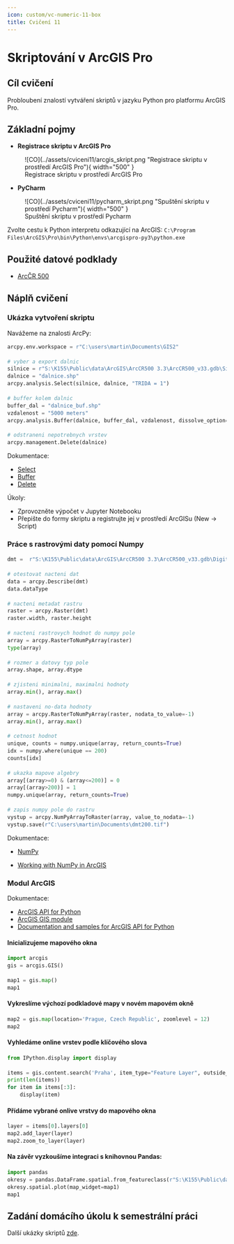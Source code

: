 ```yaml
---
icon: custom/vc-numeric-11-box
title: Cvičení 11
---
```


# Skriptování v ArcGIS Pro

## Cíl cvičení

Probloubení znalostí vytváření skriptů v jazyku Python pro platformu ArcGIS Pro.

## Základní pojmy

- **Registrace skriptu v ArcGIS Pro**

<figure markdown>
![CO](../assets/cviceni11/arcgis_skript.png "Registrace skriptu v prostředí ArcGIS Pro"){ width="500" }
    <figcaption>Registrace skriptu v prostředí ArcGIS Pro</figcaption>
</figure>

- **PyCharm**

<figure markdown>
![CO](../assets/cviceni11/pycharm_skript.png "Spuštění skriptu v prostředí Pycharm"){ width="500" }
    <figcaption>Spuštění skriptu v prostředí Pycharm</figcaption>
</figure>

Zvolte cestu k Python interpretu odkazující na ArcGIS: ``C:\Program
Files\ArcGIS\Pro\bin\Python\envs\arcgispro-py3\python.exe``

## Použité datové podklady

- [ArcČR 500](../../data/#arccr-500)

## Náplň cvičení

### Ukázka vytvoření skriptu

Navážeme na znalosti ArcPy:

```py
arcpy.env.workspace = r"C:\users\martin\Documents\GIS2"

# vyber a export dalnic
silnice = r"S:\K155\Public\data\ArcGIS\ArcCR500 3.3\ArcCR500_v33.gdb\Silnice_2015"
dalnice = "dalnice.shp"
arcpy.analysis.Select(silnice, dalnice, "TRIDA = 1")

# buffer kolem dalnic
buffer_dal = "dalnice_buf.shp"
vzdalenost = "5000 meters"
arcpy.analysis.Buffer(dalnice, buffer_dal, vzdalenost, dissolve_option="ALL")

# odstraneni nepotrebnych vrstev
arcpy.management.Delete(dalnice)
```

Dokumentace:

* [Select](https://pro.arcgis.com/en/pro-app/latest/tool-reference/analysis/select.htm)
* [Buffer](https://pro.arcgis.com/en/pro-app/latest/tool-reference/analysis/buffer.htm)
* [Delete](https://pro.arcgis.com/en/pro-app/latest/tool-reference/data-management/delete.htm)

Úkoly:

- Zprovozněte výpočet v Jupyter Notebooku
- Přepište do formy skriptu a registrujte jej v prostředí ArcGISu (New -> Script)

### Práce s rastrovými daty pomocí Numpy

```py
dmt =  r"S:\K155\Public\data\ArcGIS\ArcCR500 3.3\ArcCR500_v33.gdb\DigitalniModelReliefu"

# otestovat nacteni dat
data = arcpy.Describe(dmt)
data.dataType

# nacteni metadat rastru
raster = arcpy.Raster(dmt)
raster.width, raster.height

# nacteni rastrovych hodnot do numpy pole
array = arcpy.RasterToNumPyArray(raster)
type(array)

# rozmer a datovy typ pole
array.shape, array.dtype

# zjisteni minimalni, maximalni hodnoty
array.min(), array.max()

# nastaveni no-data hodnoty
array = arcpy.RasterToNumPyArray(raster, nodata_to_value=-1)
array.min(), array.max()

# cetnost hodnot
unique, counts = numpy.unique(array, return_counts=True)
idx = numpy.where(unique == 200)
counts[idx]

# ukazka mapove algebry
array[(array>=0) & (array<=200)] = 0
array[(array>200)] = 1
numpy.unique(array, return_counts=True)

# zapis numpy pole do rastru
vystup = arcpy.NumPyArrayToRaster(array, value_to_nodata=-1)
vystup.save(r"C:\users\martin\Documents\dmt200.tif")
```

Dokumentace:

- [NumPy](https://numpy.org/)
* [Working with NumPy in ArcGIS](https://pro.arcgis.com/en/pro-app/latest/arcpy/get-started/working-with-numpy-in-arcgis.htm)

### Modul ArcGIS

Dokumentace:

- [ArcGIS API for Python](https://developers.arcgis.com/python/guide/using-the-api/)
- [ArcGIS GIS module](https://developers.arcgis.com/python/api-reference/arcgis.gis.toc.html)
- [Documentation and samples for ArcGIS API for Python](https://github.com/Esri/arcgis-python-api)

#### Inicializujeme mapového okna

```py
import arcgis
gis = arcgis.GIS()

map1 = gis.map()
map1
```

#### Vykreslíme výchozí podkladové mapy v novém mapovém okně

```py
map2 = gis.map(location='Prague, Czech Republic', zoomlevel = 12)
map2
```

#### Vyhledáme online vrstev podle klíčového slova

```py
from IPython.display import display

items = gis.content.search('Praha', item_type="Feature Layer", outside_org=True)
print(len(items))
for item in items[:3]:
    display(item)
```

#### Přídáme vybrané onlive vrstvy do mapového okna

```py
layer = items[0].layers[0]
map2.add_layer(layer)
map2.zoom_to_layer(layer)
```

#### Na závěr vyzkoušíme integraci s knihovnou Pandas:

```py
import pandas
okresy = pandas.DataFrame.spatial.from_featureclass(r"S:\K155\Public\data\ArcGIS\ArcCR500 3.3\AdministrativniCleneni_v13.gdb\OkresyPolygony")
okresy.spatial.plot(map_widget=map1)
map1
```

## Zadání domácího úkolu k semestrální práci

Další ukázky skriptů [zde](https://geo.fsv.cvut.cz/vyuka/155gis2/cviceni/10/arcpy-ulohy/).
